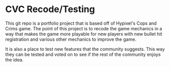 # CVC Recode/Testing
This git repo is a portfolio project that is based off of Hypixel's Cops and Crims game. The point of this project is to recode the game mechanics in a way that makes the game more playable for new players with new bullet hit registration and various other mechanics to improve the game.

It is also a place to test new features that the community suggests. This way they can be tested and voted on to see if the rest of the community enjoys the idea.
